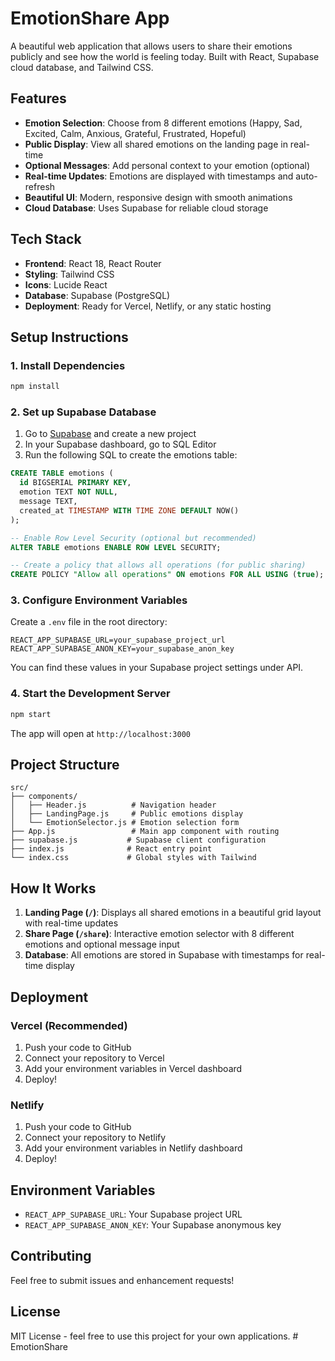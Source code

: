 # EmotionShare App

A beautiful web application that allows users to share their emotions publicly and see how the world is feeling today. Built with React, Supabase cloud database, and Tailwind CSS.

## Features

- **Emotion Selection**: Choose from 8 different emotions (Happy, Sad, Excited, Calm, Anxious, Grateful, Frustrated, Hopeful)
- **Public Display**: View all shared emotions on the landing page in real-time
- **Optional Messages**: Add personal context to your emotion (optional)
- **Real-time Updates**: Emotions are displayed with timestamps and auto-refresh
- **Beautiful UI**: Modern, responsive design with smooth animations
- **Cloud Database**: Uses Supabase for reliable cloud storage

## Tech Stack

- **Frontend**: React 18, React Router
- **Styling**: Tailwind CSS
- **Icons**: Lucide React
- **Database**: Supabase (PostgreSQL)
- **Deployment**: Ready for Vercel, Netlify, or any static hosting

## Setup Instructions

### 1. Install Dependencies

```bash
npm install
```

### 2. Set up Supabase Database

1. Go to [Supabase](https://supabase.com) and create a new project
2. In your Supabase dashboard, go to SQL Editor
3. Run the following SQL to create the emotions table:

```sql
CREATE TABLE emotions (
  id BIGSERIAL PRIMARY KEY,
  emotion TEXT NOT NULL,
  message TEXT,
  created_at TIMESTAMP WITH TIME ZONE DEFAULT NOW()
);

-- Enable Row Level Security (optional but recommended)
ALTER TABLE emotions ENABLE ROW LEVEL SECURITY;

-- Create a policy that allows all operations (for public sharing)
CREATE POLICY "Allow all operations" ON emotions FOR ALL USING (true);
```

### 3. Configure Environment Variables

Create a `.env` file in the root directory:

```env
REACT_APP_SUPABASE_URL=your_supabase_project_url
REACT_APP_SUPABASE_ANON_KEY=your_supabase_anon_key
```

You can find these values in your Supabase project settings under API.

### 4. Start the Development Server

```bash
npm start
```

The app will open at `http://localhost:3000`

## Project Structure

```
src/
├── components/
│   ├── Header.js          # Navigation header
│   ├── LandingPage.js     # Public emotions display
│   └── EmotionSelector.js # Emotion selection form
├── App.js                 # Main app component with routing
├── supabase.js           # Supabase client configuration
├── index.js              # React entry point
└── index.css             # Global styles with Tailwind
```

## How It Works

1. **Landing Page (`/`)**: Displays all shared emotions in a beautiful grid layout with real-time updates
2. **Share Page (`/share`)**: Interactive emotion selector with 8 different emotions and optional message input
3. **Database**: All emotions are stored in Supabase with timestamps for real-time display

## Deployment

### Vercel (Recommended)

1. Push your code to GitHub
2. Connect your repository to Vercel
3. Add your environment variables in Vercel dashboard
4. Deploy!

### Netlify

1. Push your code to GitHub
2. Connect your repository to Netlify
3. Add your environment variables in Netlify dashboard
4. Deploy!

## Environment Variables

- `REACT_APP_SUPABASE_URL`: Your Supabase project URL
- `REACT_APP_SUPABASE_ANON_KEY`: Your Supabase anonymous key

## Contributing

Feel free to submit issues and enhancement requests!

## License

MIT License - feel free to use this project for your own applications. # EmotionShare
